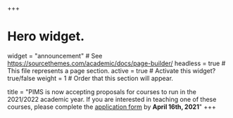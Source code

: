 +++
# Hero widget.
widget = "announcement"  # See https://sourcethemes.com/academic/docs/page-builder/
headless = true  # This file represents a page section.
active = true  # Activate this widget? true/false
weight = 1  # Order that this section will appear.

title = "PIMS is now accepting proposals for courses to run in the 2021/2022 academic year. If you are interested in teaching one of these courses, please complete the [application form](/instructors) by <strong>April 16th, 2021</strong>"
+++


